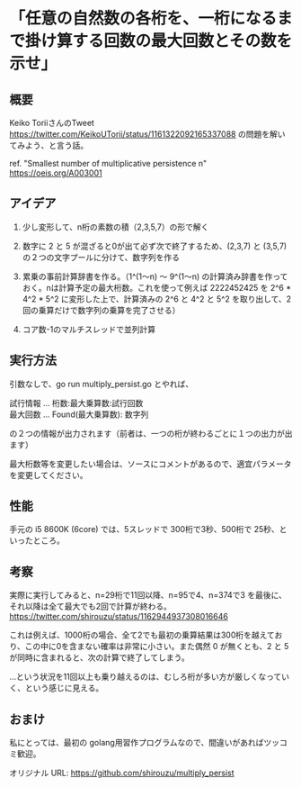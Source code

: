 # 「任意の自然数の各桁を、一桁になるまで掛け算する回数の最大回数とその数を示せ」

## 概要
Keiko ToriiさんのTweet https://twitter.com/KeikoUTorii/status/1161322092165337088 の問題を解いてみよう、と言う話。

 ref. "Smallest number of multiplicative persistence n"
  https://oeis.org/A003001

## アイデア
1. 少し変形して、n桁の素数の積（2,3,5,7）の形で解く

2. 数字に 2 と 5 が混ざると0が出て必ず次で終了するため、(2,3,7) と (3,5,7) の２つの文字プールに分けて、数字列を作る

3. 累乗の事前計算辞書を作る。（1^(1～n) ～ 9^(1～n) の計算済み辞書を作っておく。nは計算予定の最大桁数。これを使って例えば 2222452425 を 2^6 * 4^2 * 5^2 に変形した上で、計算済みの 2^6 と 4^2 と 5^2 を取り出して、2回の乗算だけで数字列の乗算を完了させる）

4. コア数-1のマルチスレッドで並列計算

## 実行方法
引数なしで、go run multiply_persist.go とやれば、

   試行情報 ... 桁数:最大乗算数:試行回数<br>
   最大回数 ... Found(最大乗算数): 数字列

の２つの情報が出力されます（前者は、一つの桁が終わるごとに１つの出力が出ます）

最大桁数等を変更したい場合は、ソースにコメントがあるので、適宜パラメータを変更してください。


## 性能
手元の i5 8600K (6core) では、5スレッドで 300桁で3秒、500桁で 25秒、といったところ。

## 考察
実際に実行してみると、n=29桁で11回以降、n=95で4、n=374で3 を最後に、それ以降は全て最大でも2回で計算が終わる。 https://twitter.com/shirouzu/status/1162944937308016646

これは例えば、1000桁の場合、全て2でも最初の乗算結果は300桁を越えており、この中に0を含まない確率は非常に小さい。また偶然 0 が無くとも、2 と 5 が同時に含まれると、次の計算で終了してしまう。

…という状況を11回以上も乗り越えるのは、むしろ桁が多い方が厳しくなっていく、という感じに見える。

## おまけ
私にとっては、最初の golang用習作プログラムなので、間違いがあればツッコミ歓迎。


オリジナル URL: https://github.com/shirouzu/multiply_persist


